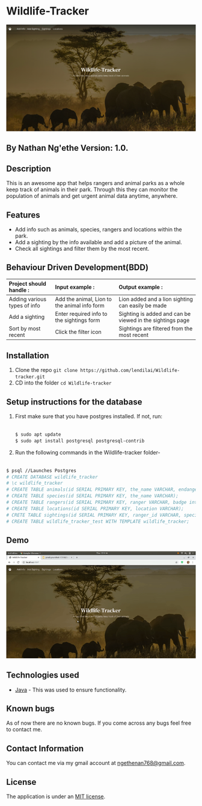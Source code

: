 # Wildlife-Tracker
![](img/rename.png)
## By **Nathan Ng'ethe** Version: 1.0.

## Description
This is an awesome app that helps rangers and animal parks as a whole keep track of animals in their park. Through this they can monitor the population of animals and get urgent animal data anytime, anywhere.

## Features
* Add info such as animals, species, rangers and locations within the park.
* Add a sighting by the info available and add a picture of the animal.
* Check all sightings and filter them by the most recent.

## Behaviour Driven Development(BDD)
| Project should handle : | Input example :     | Output example : |
| :------------- | :------------- | :-------------         |
| Adding various types of info       | Add the animal, Lion to the animal info form       | Lion added and a lion sighting can easily be made    |
| Add a sighting       | Enter required info to the sightings form      | Sighting is added and can be viewed in the sightings page    |
| Sort by most recent       | Click the filter icon       | Sightings are filtered from the most recent    |

## Installation
1. Clone the repo `git clone https://github.com/lendilai/Wildlife-tracker.git`
2. CD into the folder `cd Wildlife-tracker`

## Setup instructions for the database
1. First make sure that you have postgres installed.
   If not, run:
   ```bash

   $ sudo apt update
   $ sudo apt install postgresql postgresql-contrib

    ```
2. Run the following commands in the Wildlife-tracker folder-

```bash

$ psql //Launches Postgres
# CREATE DATABASE wildlife_tracker
# \c wildlife_tracker
# CREATE TABLE animals(id SERIAL PRIMARY KEY, the_name VARCHAR, endangered boolean);
# CREATE TABLE species(id SERIAL PRIMARY KEY, the_name VARCHAR);
# CREATE TABLE rangers(id SERIAL PRIMARY KEY, ranger VARCHAR, badge int);
# CREATE TABLE locations(id SERIAL PRIMARY KEY, location VARCHAR);
# CRETE TABLE sightings(id SERIAL PRIMARY KEY, ranger_id VARCHAR, species_id VARCHAR, animal_id VARCHAR,location_id VARCHAR, health VARCHAR, age VARCHAR, sighted_on timestamp);
# CREATE TABLE wildlife_tracker_test WITH TEMPLATE wildlife_tracker;

```

## Demo
![](img/demo.gif)

## Technologies used
- [Java](https://www.java.com/) - This was used to ensure functionality.

## Known bugs
As of now there are no known bugs. If you come across any bugs feel free to contact me.

## Contact Information
You can contact me via my gmail account at ngethenan768@gmail.com.

## License
The application is under an [MIT license](https://github.com/lendilai/Wildlife-tracker/blob/master/License).